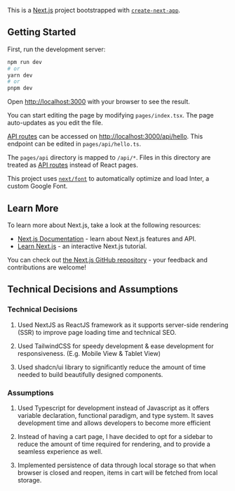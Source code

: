 This is a [Next.js](https://nextjs.org/) project bootstrapped with [`create-next-app`](https://github.com/vercel/next.js/tree/canary/packages/create-next-app).

## Getting Started

First, run the development server:

```bash
npm run dev
# or
yarn dev
# or
pnpm dev
```

Open [http://localhost:3000](http://localhost:3000) with your browser to see the result.

You can start editing the page by modifying `pages/index.tsx`. The page auto-updates as you edit the file.

[API routes](https://nextjs.org/docs/api-routes/introduction) can be accessed on [http://localhost:3000/api/hello](http://localhost:3000/api/hello). This endpoint can be edited in `pages/api/hello.ts`.

The `pages/api` directory is mapped to `/api/*`. Files in this directory are treated as [API routes](https://nextjs.org/docs/api-routes/introduction) instead of React pages.

This project uses [`next/font`](https://nextjs.org/docs/basic-features/font-optimization) to automatically optimize and load Inter, a custom Google Font.

## Learn More

To learn more about Next.js, take a look at the following resources:

- [Next.js Documentation](https://nextjs.org/docs) - learn about Next.js features and API.
- [Learn Next.js](https://nextjs.org/learn) - an interactive Next.js tutorial.

You can check out [the Next.js GitHub repository](https://github.com/vercel/next.js/) - your feedback and contributions are welcome!

## Technical Decisions and Assumptions

### Technical Decisions

1. Used NextJS as ReactJS framework as it supports server-side rendering (SSR) to improve page loading time and technical SEO.

2. Used TailwindCSS for speedy development & ease development for responsiveness. (E.g. Mobile View & Tablet View)

3. Used shadcn/ui library to significantly reduce the amount of time needed to build beautifully designed components.

### Assumptions

1. Used Typescript for development instead of Javascript as it offers variable declaration, functional paradigm, and type system. It saves development time and allows developers to become more efficient

2. Instead of having a cart page, I have decided to opt for a sidebar to reduce the amount of time required for rendering, and to provide a seamless experience as well.

3. Implemented persistence of data through local storage so that when browser is closed and reopen, items in cart will be fetched from local storage. 